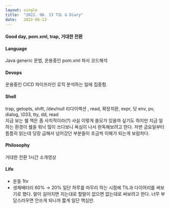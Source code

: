 ```yaml
---
layout:	single
title:	"2022. 06. 13 TIL & Diary"
date:	2022-06-13
---
```


  #### Good day, pom.xml, trap, 거대한 전환

#### Language

Java generic 문법, 운용중인 pom.xml 파서 코드해석

#### Devops

운용중인 CICD 파이프라인 로직 분석하는 일에 집중함.

#### Shell

trap, getopts, shift, /dev/null 리다이렉션 , read, 확장치환, expr, 닷 env, pv, dialog, \033, tty, dd, read  
 지금 보는 쉘 책은 좀 사치적이라(?) 사실 이렇게 쓸모가 있을까 싶기도 하지만 지금 일하는 환경이 쉘을 워낙 많이 쓰다보니 욕심이 나서 완독해보려고 한다. 저번 금요일부터 틈틈히 읽는데 당장 급해서 넘어갔던 부분들이 조금씩 이해가 되는게 보람차다.

#### Philosophy

거대한 전환 1시간 소개영상

#### Life

* 운동 1hr
* 생체배터리 60% → 20%
일단 하루를 마무리 하는 시점에 TIL과 다이어리를 써보기로 했다. 말이 길어지면 지는대로 할말이 없으면 없는대로 써보려고 한다. 너무 부담스러우면 안쓰게 되니까 짧게 일단 핵심만.

  